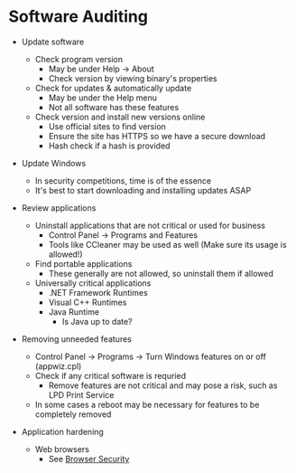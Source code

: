 # Software Auditing

- Update software
    - Check program version
        - May be under Help -> About
        - Check version by viewing binary's properties
    - Check for updates & automatically update
        - May be under the Help menu
        - Not all software has these features
    - Check version and install new versions online
        - Use official sites to find version
        - Ensure the site has HTTPS so we have a secure download
        - Hash check if a hash is provided

- Update Windows
    - In security competitions, time is of the essence
    - It's best to start downloading and installing updates ASAP

- Review applications
    - Uninstall applications that are not critical or used for business
        - Control Panel -> Programs and Features
        - Tools like CCleaner may be used as well (Make sure its usage is allowed!)
    - Find portable applications
        - These generally are not allowed, so uninstall them if allowed
    - Universally critical applications
        - .NET Framework Runtimes
        - Visual C++ Runtimes
        - Java Runtime
            - Is Java up to date?

- Removing unneeded features
    - Control Panel -> Programs -> Turn Windows features on or off (appwiz.cpl)
    - Check if any critical software is requried
        - Remove features are not critical and may pose a risk, such as LPD Print Service
    - In some cases a reboot may be necessary for features to be completely removed

- Application hardening
    - Web browsers
        - See [Browser Security](../universal/Browser-Security.md)